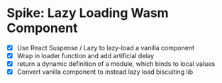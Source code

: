 # Spike: Lazy Loading Wasm Component

- [x] Use React Suspense / Lazy to lazy-load a vanilla component
- [x] Wrap in loader function and add artificial delay
- [x] return a dynamic definition of a module, which binds to local values
- [x] Convert vanilla component to instead lazy load biscuiting lib
